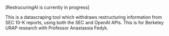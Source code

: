 [RestrucuringAI is currently in progress]

This is a datascraping tool which withdraws restructuring information from SEC 10-K reports, using both the SEC and OpenAI APIs. 
This is for Berkeley URAP research with Professor Anastassia Fedyk.
